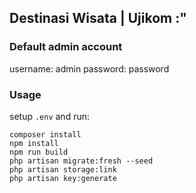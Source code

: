 ## Destinasi Wisata | Ujikom :"

### Default admin account
username: admin
password: password

### Usage

setup `.env` and run:

```
composer install
npm install
npm run build
php artisan migrate:fresh --seed
php artisan storage:link
php artisan key:generate
```
